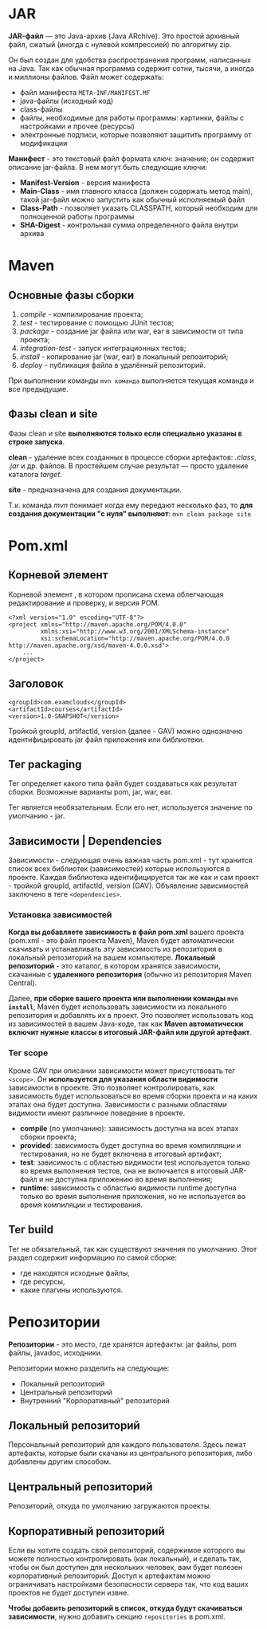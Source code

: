 # JAR

**JAR-файл** — это Java-архив (Java ARchive). Это простой архивный файл, сжатый (иногда с нулевой компрессией) по алгоритму zip.

Он был создан для удобства распространения программ, написанных на Java. Так как обычная программа содержит сотни, тысячи, а иногда и миллионы файлов. Файл может содержать:
- файл манифеста `META-INF/MANIFEST.MF`
- java-файлы (исходный код)
- class-файлы
- файлы, необходимые для работы программы: картинки, файлы с настройками и прочее (ресурсы)
- электронные подписи, которые позволяют защитить программу от модификации

**Манифест** - это текстовый файл формата ключ: значение; он содержит описание jar-файла. В нем могут быть следующие ключи:
- **Manifest-Version** - версия манифеста
- **Main-Class** - имя главного класса (должен содержать метод main), такой jar-файл можно запустить как обычный исполняемый файл
- **Class-Path** - позволяет указать CLASSPATH, который необходим для полноценной работы программы
- **SHA-Digest** - контрольная сумма определенного файла внутри архива

# Maven

## Основные фазы сборки

1. _compile_ - компилирование проекта;
2. _test_ - тестирование с помощью JUnit тестов;
3. _package_ - создание jar файла или war, ear в зависимости от типа проекта;
4. _integration-test_ - запуск интеграционных тестов;
5. _install_ - копирование jar (war, ear) в локальный репозиторий;
6. _deploy_ - публикация файла в удалённый репозиторий.

При выполнении команды `mvn команда` выполняется текущая команда и все предыдущие.

## Фазы clean и site

Фазы clean и site **выполняются только если специально указаны в строке запуска**.

**clean** - удаление всех созданных в процессе сборки артефактов: _.class_, _.jar_ и др. файлов.
В простейшем случае результат — просто удаление каталога _target_.

**site** - предназначена для создания документации.

Т.к. команда _mvn_ понимает когда ему передают несколько фаз, то **для создания документации "с нуля" выполняют**:
`mvn clean package site`

# Pom.xml

## Корневой элемент

Корневой элемент <project>, в котором прописана схема облегчающая редактирование и проверку, и версия POM.
```maven
<?xml version="1.0" encoding="UTF-8"?>
<project xmlns="http://maven.apache.org/POM/4.0.0"
         xmlns:xsi="http://www.w3.org/2001/XMLSchema-instance"
         xsi:schemaLocation="http://maven.apache.org/POM/4.0.0 http://maven.apache.org/xsd/maven-4.0.0.xsd">
    ...
</project>
```

## Заголовок

```maven
<groupId>com.examclouds</groupId>
<artifactId>courses</artifactId>
<version>1.0-SNAPSHOT</version>
```

Тройкой groupId, artifactId, version (далее - GAV) можно однозначно идентифицировать jar файл приложения или библиотеки.

## Тег packaging

Тег _<packaging>_ определяет какого типа файл будет создаваться как результат сборки. Возможные варианты pom, jar, war, ear.

Тег является необязательным. Если его нет, используется значение по умолчанию - jar.

## Зависимости | Dependencies

Зависимости - следующая очень важная часть pom.xml - тут хранится список всех библиотек (зависимостей) которые
используются в проекте. Каждая библиотека идентифицируется так же как и сам проект - тройкой groupId, artifactId,
version (GAV). Объявление зависимостей заключено в теге `<dependencies>`.

### Установка зависимостей

**Когда вы добавляете зависимость в файл pom.xml** вашего проекта (pom.xml - это файл проекта Maven),
Maven будет автоматически скачивать и устанавливать эту зависимость из репозитория в локальный репозиторий на вашем
компьютере. **Локальный репозиторий** - это каталог, в котором хранятся зависимости, скачанные с **удаленного**
**репозитория** (обычно из репозитория Maven Central).

Далее, **при сборке вашего проекта или выполнении команды `mvn install`**, Maven будет использовать зависимости из
локального репозитория и добавлять их в проект. Это позволяет использовать код из зависимостей в вашем Java-коде, так как **Maven автоматически включит нужные классы в итоговый JAR-файл или другой артефакт**.

### Тег scope

Кроме GAV при описании зависимости может присутствовать тег `<scope>`. Он **используется для указания области видимости**
зависимости в проекте. Это позволяет контролировать, как зависимость будет использоваться во время сборки проекта и на каких этапах она будет доступна. Зависимости с разными областями видимости имеют различное поведение в проекте.

- **compile** (по умолчанию): зависимость доступна на всех этапах сборки проекта;
- **provided**: зависимость будет доступна во время компилляции и тестирования, но не будет включена в итоговый артифакт;
- **test**: зависимость с областью видимости test используется только во время выполнения тестов,
она не включается в итоговый JAR-файл и не доступна приложению во время выполнения;
- **runtime**: зависимость с областью видимости runtime доступна только во время выполнения приложения, но не используется во время компиляции и тестирования.

## Тег build

Тег <build>  не обязательный, так как существуют значения по умолчанию. Этот раздел содержит информацию по самой сборке:

* где находятся исходные файлы,
* где ресурсы,
* какие плагины используются. 

# Репозитории

**Репозитории** - это место, где хранятся артефакты: jar файлы, pom файлы, javadoc, исходники.

Репозитории можно разделить на следующие:
* Локальный репозиторий
* Центральный репозиторий
* Внутренний "Корпоративный" репозиторий

## Локальный репозиторий

Персональный репозиторий для каждого пользователя. Здесь лежат артефакты, которые были скачаны из центрального
репозитория, либо добавлены другим способом.

## Центральный репозиторий

Репозиторий, откуда по умолчанию загружаются проекты. 

## Корпоративный репозиторий

Если вы хотите создать свой репозиторий, содержимое которого вы можете полностью контролировать (как локальный), и сделать так, чтобы он был доступен для нескольких человек, вам будет полезен корпоративный репозиторий. Доступ к артефактам можно ограничивать настройками безопасности сервера так, что код ваших проектов не будет доступен извне.

**Чтобы добавить репозиторий в список, откуда будут скачиваться зависимости**, нужно добавить секцию `repositories` в pom.xml.